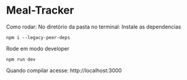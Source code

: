 # Meal-Tracker

Como rodar:
No diretório da pasta no terminal:
Instale as dependencias
```
npm i --legacy-peer-deps
```
Rode em modo developer
```
npm run dev
```

Quando compilar acesse: http://localhost:3000
